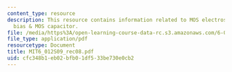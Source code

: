 ```yaml
---
content_type: resource
description: This resource contains information related to MOS electrostatics under
  bias & MOS capacitor.
file: /media/https%3A/open-learning-course-data-rc.s3.amazonaws.com/6-012-microelectronic-devices-and-circuits-spring-2009/cfc348b1eb02bfb01df533be730e0cb2_MIT6_012S09_rec08.pdf
file_type: application/pdf
resourcetype: Document
title: MIT6_012S09_rec08.pdf
uid: cfc348b1-eb02-bfb0-1df5-33be730e0cb2
---
```

